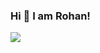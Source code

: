 ### Hi 👋 I am Rohan!

[![](https://github-readme-stats.vercel.app/api?username=rohan-mistry&show_icons=true&hide=stars&count_private=true)](https://github.com/rohan-mistry/github-readme-stats)
<!--
**rohan-mistry/rohan-mistry** is a ✨ _special_ ✨ repository because its `README.md` (this file) appears on your GitHub profile.

Here are some ideas to get you started:

- 🔭 I’m currently working on ...
- 🌱 I’m currently learning ...
- 👯 I’m looking to collaborate on ...
- 🤔 I’m looking for help with ...
- 💬 Ask me about ...
- 📫 How to reach me: ...
- 😄 Pronouns: ...
- ⚡ Fun fact: ...
-->
